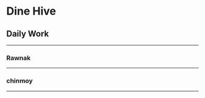 # Dine Hive
## Daily Work
___________________________________________
### Rawnak
___________________________________________
### chinmoy
___________________________________________
